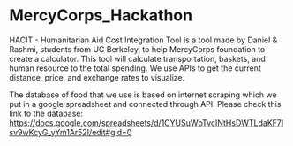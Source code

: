 # MercyCorps_Hackathon
HACIT - Humanitarian Aid Cost Integration Tool is a tool made by Daniel &amp; Rashmi, students from UC Berkeley, to help MercyCorps foundation to create a calculator. This tool will calculate transportation, baskets, and human resource to the total spending. We use APIs to get the current distance, price, and exchange rates to visualize.

The database of food that we use is based on internet scraping which we put in a google spreadsheet and connected through API. Please check this link to the database:
https://docs.google.com/spreadsheets/d/1CYUSuWbTvcINtHsDWTLdaKF7Isv9wKcyG_yYm1Ar52I/edit#gid=0

